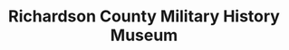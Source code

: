 ---
layout: repo
title: "Richardson County Military History Museum"
id: 11346
permalink: repos/11346/
---